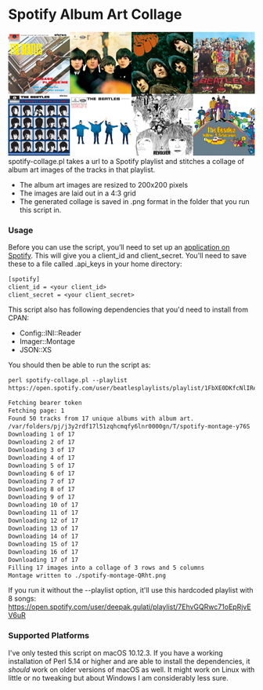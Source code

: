 # Spotify Album Art Collage

![Album art collage](spotify-montage-ehzA.png)
spotify-collage.pl takes a url to a Spotify playlist and stitches a collage of album art images of the tracks in that playlist.

- The album art images are resized to 200x200 pixels
- The images are laid out in a 4:3 grid
- The generated collage is saved in .png format in the folder that you run this script in.

### Usage

Before you can use the script, you’ll need to set up an [application on Spotify](https://developer.spotify.com/my-applications/#!/applications). This will give you a client\_id and client\_secret. You'll need to save these to a file called .api_keys in your home directory:

```
[spotify]
client_id = <your client_id>
client_secret = <your client_secret>
```

This script also has following dependencies that you'd need to install from CPAN:

- Config::INI::Reader
- Imager::Montage
- JSON::XS

You should then be able to run the script as:

```
perl spotify-collage.pl --playlist https://open.spotify.com/user/beatlesplaylists/playlist/1FbXE0DKfcNlIRexSEHcs8
```

```
Fetching bearer token
Fetching page: 1
Found 50 tracks from 17 unique albums with album art.
/var/folders/pj/j3y2rdf17l51zqhcmqfy6lnr0000gn/T/spotify-montage-y76S
Downloading 1 of 17
Downloading 2 of 17
Downloading 3 of 17
Downloading 4 of 17
Downloading 5 of 17
Downloading 6 of 17
Downloading 7 of 17
Downloading 8 of 17
Downloading 9 of 17
Downloading 10 of 17
Downloading 11 of 17
Downloading 12 of 17
Downloading 13 of 17
Downloading 14 of 17
Downloading 15 of 17
Downloading 16 of 17
Downloading 17 of 17
Filling 17 images into a collage of 3 rows and 5 columns
Montage written to ./spotify-montage-QRht.png
```
If you run it without the --playlist option, it'll use this hardcoded playlist with 8 songs: https://open.spotify.com/user/deepak.gulati/playlist/7EhvGQRwc71oEpRjvEV6uR

### Supported Platforms

I've only tested this script on macOS 10.12.3. If you have a working installation of Perl 5.14 or higher and are able to install the dependencies, it *should* work on older versions of macOS as well. It might work on Linux with little or no tweaking but about Windows I am considerably less sure.
